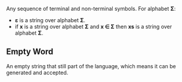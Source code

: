 Any sequence of terminal and non-terminal symbols.
For alphabet **Σ**:
- **ε** is a string over alphabet **Σ**.
- if **x** is a string over alphabet **Σ** and **x ∈ Σ** then **xs** is a string over alphabet **Σ**.
## Empty Word
An empty string that still part of the language, which means it can be generated and accepted.